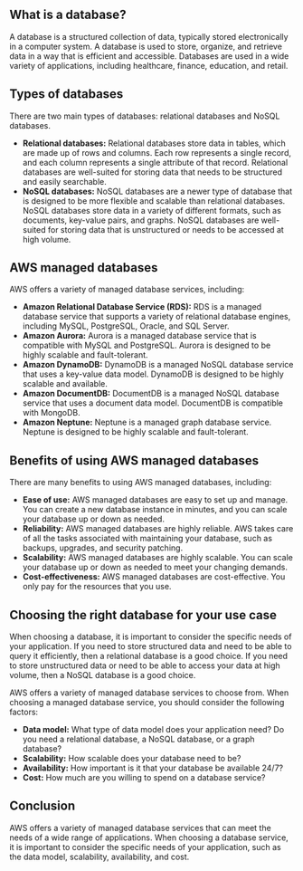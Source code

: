 
## What is a database?

A database is a structured collection of data, typically stored electronically in a computer system. A database is used to store, organize, and retrieve data in a way that is efficient and accessible. Databases are used in a wide variety of applications, including healthcare, finance, education, and retail.

## Types of databases

There are two main types of databases: relational databases and NoSQL databases.

- **Relational databases:** Relational databases store data in tables, which are made up of rows and columns. Each row represents a single record, and each column represents a single attribute of that record. Relational databases are well-suited for storing data that needs to be structured and easily searchable.
- **NoSQL databases:** NoSQL databases are a newer type of database that is designed to be more flexible and scalable than relational databases. NoSQL databases store data in a variety of different formats, such as documents, key-value pairs, and graphs. NoSQL databases are well-suited for storing data that is unstructured or needs to be accessed at high volume.

## AWS managed databases

AWS offers a variety of managed database services, including:

- **Amazon Relational Database Service (RDS):** RDS is a managed database service that supports a variety of relational database engines, including MySQL, PostgreSQL, Oracle, and SQL Server.
- **Amazon Aurora:** Aurora is a managed database service that is compatible with MySQL and PostgreSQL. Aurora is designed to be highly scalable and fault-tolerant.
- **Amazon DynamoDB:** DynamoDB is a managed NoSQL database service that uses a key-value data model. DynamoDB is designed to be highly scalable and available.
- **Amazon DocumentDB:** DocumentDB is a managed NoSQL database service that uses a document data model. DocumentDB is compatible with MongoDB.
- **Amazon Neptune:** Neptune is a managed graph database service. Neptune is designed to be highly scalable and fault-tolerant.

## Benefits of using AWS managed databases

There are many benefits to using AWS managed databases, including:

- **Ease of use:** AWS managed databases are easy to set up and manage. You can create a new database instance in minutes, and you can scale your database up or down as needed.
- **Reliability:** AWS managed databases are highly reliable. AWS takes care of all the tasks associated with maintaining your database, such as backups, upgrades, and security patching.
- **Scalability:** AWS managed databases are highly scalable. You can scale your database up or down as needed to meet your changing demands.
- **Cost-effectiveness:** AWS managed databases are cost-effective. You only pay for the resources that you use.

## Choosing the right database for your use case

When choosing a database, it is important to consider the specific needs of your application. If you need to store structured data and need to be able to query it efficiently, then a relational database is a good choice. If you need to store unstructured data or need to be able to access your data at high volume, then a NoSQL database is a good choice.

AWS offers a variety of managed database services to choose from. When choosing a managed database service, you should consider the following factors:

- **Data model:** What type of data model does your application need? Do you need a relational database, a NoSQL database, or a graph database?
- **Scalability:** How scalable does your database need to be?
- **Availability:** How important is it that your database be available 24/7?
- **Cost:** How much are you willing to spend on a database service?

## Conclusion

AWS offers a variety of managed database services that can meet the needs of a wide range of applications. When choosing a database service, it is important to consider the specific needs of your application, such as the data model, scalability, availability, and cost.